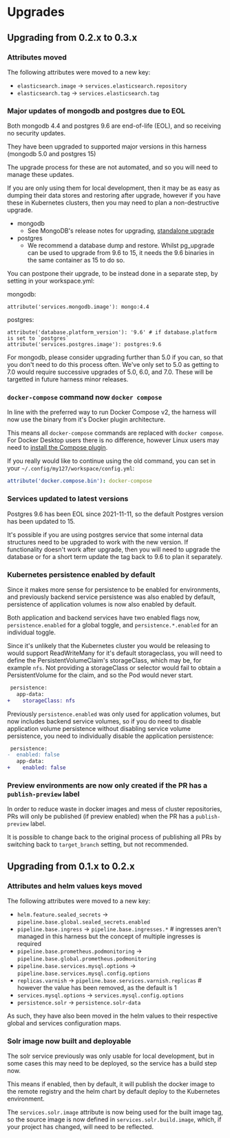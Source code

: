 # Upgrades

## Upgrading from 0.2.x to 0.3.x

### Attributes moved

The following attributes were moved to a new key:

* `elasticsearch.image` -> `services.elasticsearch.repository`
* `elasticsearch.tag` -> `services.elasticsearch.tag`

### Major updates of mongodb and postgres due to EOL

Both mongodb 4.4 and postgres 9.6 are end-of-life (EOL), and so receiving no security updates.

They have been upgraded to supported major versions in this harness (mongodb 5.0 and postgres 15)

The upgrade process for these are not automated, and so you will need to manage these updates.

If you are only using them for local development, then it may be as easy as dumping their data stores and restoring after upgrade, however if you have these in Kubernetes clusters, then you may need to plan a non-destructive upgrade.

* mongodb
  * See MongoDB's release notes for upgrading, [standalone upgrade](https://www.mongodb.com/docs/v7.0/release-notes/5.0-upgrade-standalone/)
* postgres
  * We recommend a database dump and restore. Whilst pg_upgrade can be used to upgrade from 9.6 to 15, it needs the 9.6 binaries in the same container as 15 to do so.

You can postpone their upgrade, to be instead done in a separate step, by setting in your workspace.yml:

mongodb:
```
attribute('services.mongodb.image'): mongo:4.4
```

postgres:
```
attribute('database.platform_version'): '9.6' # if database.platform is set to `postgres`
attribute('services.postgres.image'): postgres:9.6
```

For mongodb, please consider upgrading further than 5.0 if you can, so that you don't need to do this process often. We've only set to 5.0 as getting to 7.0 would require successive upgrades of 5.0, 6.0, and 7.0. These will be targetted in future harness minor releases.

### `docker-compose` command now `docker compose`

In line with the preferred way to run Docker Compose v2, the harness will now use the binary from it's Docker plugin architecture.

This means all `docker-compose` commands are replaced with `docker compose`. For Docker Desktop users there is no difference, however Linux users may need to [install the Compose plugin](https://docs.docker.com/compose/install/linux/).

If you really would like to continue using the old command, you can set in your `~/.config/my127/workspace/config.yml`:

```yaml
attribute('docker.compose.bin'): docker-compose
```

### Services updated to latest versions

Postgres 9.6 has been EOL since 2021-11-11, so the default Postgres version has been updated to 15.

It's possible if you are using postgres service that some internal data structures need to be upgraded to work with the new version. If functionality doesn't work after upgrade, then you will need to upgrade the database or for a short term update the tag back to 9.6 to plan it separately.

### Kubernetes persistence enabled by default

Since it makes more sense for persistence to be enabled for environments, and previously backend service persistence was also enabled by default, persistence of application volumes is now also enabled by default.

Both application and backend services have two enabled flags now, `persistence.enabled` for a global toggle, and `persistence.*.enabled` for an individual toggle.

Since it's unlikely that the Kubernetes cluster you would be releasing to would support ReadWriteMany for it's default storageclass, you will need to define the PersistentVolumeClaim's storageClass, which may be, for example `nfs`. Not providing a storageClass or selector would fail to obtain a PersistentVolume for the claim, and so the Pod would never start.

```diff
 persistence:
   app-data:
+    storageClass: nfs
```

Previously `persistence.enabled` was only used for application volumes, but now includes backend service volumes, so if you do need to disable application volume persistence without disabling service volume persistence, you need to individually disable the application persistence:

```diff
 persistence:
-  enabled: false 
   app-data:
+    enabled: false
```

### Preview environments are now only created if the PR has a `publish-preview` label

In order to reduce waste in docker images and mess of cluster repositories, PRs will only be published (if preview enabled) when the PR has a `publish-preview` label.

It is possible to change back to the original process of publishing all PRs by switching back to `target_branch` setting, but not recommended.

## Upgrading from 0.1.x to 0.2.x

### Attributes and helm values keys moved

The following attributes were moved to a new key:

* `helm.feature.sealed_secrets` -> `pipeline.base.global.sealed_secrets.enabled`
* `pipeline.base.ingress` ->  `pipeline.base.ingresses.*` # ingresses aren't managed in this harness but the concept of multiple ingresses is required
* `pipeline.base.prometheus.podmonitoring` -> `pipeline.base.global.prometheus.podmonitoring`
* `pipeline.base.services.mysql.options` -> `pipeline.base.services.mysql.config.options`
* `replicas.varnish` -> `pipeline.base.services.varnish.replicas` # however the value has been removed, as the default is 1
* `services.mysql.options` -> `services.mysql.config.options`
* `persistence.solr` -> `persistence.solr-data`

As such, they have also been moved in the helm values to their respective global and services configuration maps.

### Solr image now built and deployable

The solr service previously was only usable for local development, but in some cases this may need to be deployed, so the service has a build step now.

This means if enabled, then by default, it will publish the docker image to the remote registry and the helm chart by default deploy to the Kubernetes environment.

The `services.solr.image` attribute is now being used for the built image tag, so the source image is now defined in `services.solr.build.image`, which, if your project has changed, will need to be reflected.

